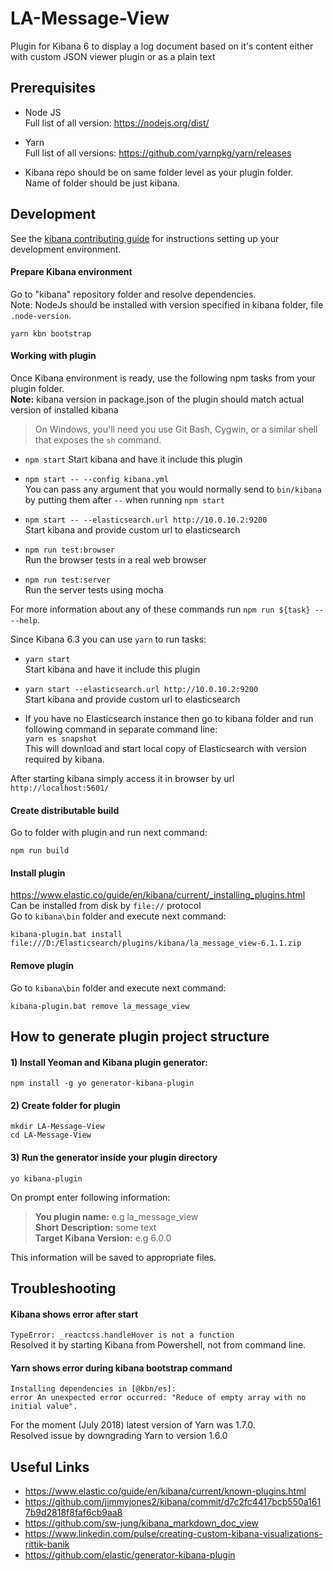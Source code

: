 # LA-Message-View

Plugin for Kibana 6 to display a log document based on it's content either with custom JSON viewer plugin or as a plain text

## Prerequisites

- Node JS  
  Full list of all version: https://nodejs.org/dist/

- Yarn  
  Full list of all versions: https://github.com/yarnpkg/yarn/releases

- Kibana repo should be on same folder level as your plugin folder.  
  Name of folder should be just kibana.

## Development

See the [kibana contributing guide](https://github.com/elastic/kibana/blob/master/CONTRIBUTING.md) for instructions setting up your development environment.

#### Prepare Kibana environment
Go to "kibana" repository folder and resolve dependencies.  
Note: NodeJs should be installed with version specified in kibana folder, file `.node-version`.
```
yarn kbn bootstrap
```
#### Working with plugin
Once Kibana environment is ready, use the following npm tasks from your plugin folder.  
**Note:** kibana version in package.json of the plugin should match actual version of installed kibana

> On Windows, you'll need you use Git Bash, Cygwin, or a similar shell that exposes the `sh` command.

 - ```npm start```
   Start kibana and have it include this plugin

 - `npm start -- --config kibana.yml`  
   You can pass any argument that you would normally send to `bin/kibana` by putting them after `--` when running `npm start`

 - `npm start -- --elasticsearch.url http://10.0.10.2:9200`  
   Start kibana and provide custom url to elasticsearch
 
 - `npm run test:browser`  
   Run the browser tests in a real web browser

 - `npm run test:server`  
   Run the server tests using mocha

For more information about any of these commands run `npm run ${task} -- --help`.

Since Kibana 6.3 you can use `yarn` to run tasks:
- ```yarn start```  
   Start kibana and have it include this plugin

 - `yarn start --elasticsearch.url http://10.0.10.2:9200`  
   Start kibana and provide custom url to elasticsearch

- If you have no Elasticsearch instance then go to kibana folder and run following command in separate command line:  
  `yarn es snapshot`  
  This will download and start local copy of Elasticsearch with version required by kibana.

After starting kibana simply access it in browser by url `http://localhost:5601/`


#### Create distributable build
Go to folder with plugin and run next command:
```
npm run build
```

#### Install plugin
https://www.elastic.co/guide/en/kibana/current/_installing_plugins.html  
Can be installed from disk by `file://` protocol  
Go to `kibana\bin` folder and execute next command:
```
kibana-plugin.bat install file:///D:/Elasticsearch/plugins/kibana/la_message_view-6.1.1.zip
```

#### Remove plugin
Go to `kibana\bin` folder and execute next command:
```
kibana-plugin.bat remove la_message_view
```



## How to generate plugin project structure

#### 1) Install Yeoman and Kibana plugin generator:
```
npm install -g yo generator-kibana-plugin
```

#### 2) Create folder for plugin
```
mkdir LA-Message-View
cd LA-Message-View
```

#### 3) Run the generator inside your plugin directory
```
yo kibana-plugin
```
On prompt enter following information:
> **You plugin name:**  e.g la_message_view  
> **Short Description:** some text  
> **Target Kibana Version:** e.g 6.0.0  

This information will be saved to appropriate files.


## Troubleshooting

#### Kibana shows error after start
`TypeError: _reactcss.handleHover is not a function`  
Resolved it by starting Kibana from Powershell, not from command line.

#### Yarn shows error during kibana bootstrap command
```
Installing dependencies in [@kbn/es]:
error An unexpected error occurred: "Reduce of empty array with no initial value".
```
For the moment (July 2018) latest version of Yarn was 1.7.0.  
Resolved issue by downgrading Yarn to version 1.6.0  


## Useful Links

- https://www.elastic.co/guide/en/kibana/current/known-plugins.html
- https://github.com/jimmyjones2/kibana/commit/d7c2fc4417bcb550a1617b9d2818f8faf6cb9aa8
- https://github.com/sw-jung/kibana_markdown_doc_view
- https://www.linkedin.com/pulse/creating-custom-kibana-visualizations-rittik-banik
- https://github.com/elastic/generator-kibana-plugin

